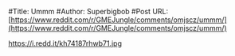 #Title: Ummm
#Author: Superbigbob
#Post URL: [https://www.reddit.com/r/GMEJungle/comments/omjscz/ummm/](https://www.reddit.com/r/GMEJungle/comments/omjscz/ummm/)


https://i.redd.it/kh74187rhwb71.jpg